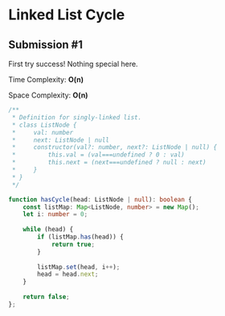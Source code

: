 # Linked List Cycle

## Submission #1

First try success! Nothing special here.

Time Complexity: **O(n)**

Space Complexity: **O(n)**

```typescript
/**
 * Definition for singly-linked list.
 * class ListNode {
 *     val: number
 *     next: ListNode | null
 *     constructor(val?: number, next?: ListNode | null) {
 *         this.val = (val===undefined ? 0 : val)
 *         this.next = (next===undefined ? null : next)
 *     }
 * }
 */

function hasCycle(head: ListNode | null): boolean {
    const listMap: Map<ListNode, number> = new Map();
    let i: number = 0;
    
    while (head) {
        if (listMap.has(head)) {
            return true;
        }
        
        listMap.set(head, i++);
        head = head.next;
    }
    
    return false;
};
```

